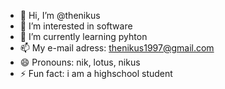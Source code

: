 - 👋 Hi, I’m @thenikus
- 👀 I’m interested in software
- 🌱 I’m currently learning pyhton
- 📫 My e-mail adress: thenikus1997@gmail.com
- 😄 Pronouns: nik, lotus, nikus
- ⚡ Fun fact: i am a highschool student

<!---
thenikus/thenikus is a ✨ special ✨ repository because its `README.md` (this file) appears on your GitHub profile.
You can click the Preview link to take a look at your changes.
--->
